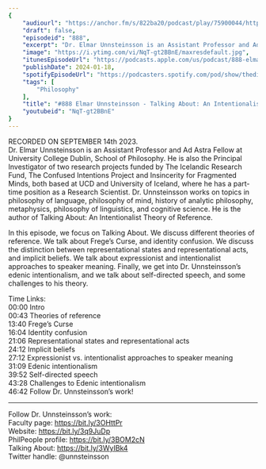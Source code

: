 ```yaml
---
{
	"audiourl": "https://anchor.fm/s/822ba20/podcast/play/75900044/https%3A%2F%2Fd3ctxlq1ktw2nl.cloudfront.net%2Fstaging%2F2023-8-14%2F37b7b649-bf72-8716-024e-38d9c0b90456.m4a",
	"draft": false,
	"episodeid": "888",
	"excerpt": "Dr. Elmar Unnsteinsson is an Assistant Professor and Ad Astra Fellow at University College Dublin, School of Philosophy. He is also the Principal Investigator of two research projects funded by The Icelandic Research Fund, The Confused Intentions Project and Insincerity for Fragmented Minds, both based at UCD and University of Iceland, where he has a part-time position as a Research Scientist. Dr. Unnsteinsson works on topics in philosophy of language, philosophy of mind, history of analytic philosophy, metaphysics, philosophy of linguistics, and cognitive science. He is the author of Talking About: An Intentionalist Theory of Reference.",
	"image": "https://i.ytimg.com/vi/NqT-gt2BBnE/maxresdefault.jpg",
	"itunesEpisodeUrl": "https://podcasts.apple.com/us/podcast/888-elmar-unnsteinsson-talking-about-an/id1451347236?i=1000642137575&uo=4",
	"publishDate": 2024-01-18,
	"spotifyEpisodeUrl": "https://podcasters.spotify.com/pod/show/thedissenter/episodes/888-Elmar-Unnsteinsson---Talking-About-An-Intentionalist-Theory-of-Reference-e29apmc",
	"tags": [
		"Philosophy"
	],
	"title": "#888 Elmar Unnsteinsson - Talking About: An Intentionalist Theory of Reference",
	"youtubeid": "NqT-gt2BBnE"
}
---
```

RECORDED ON SEPTEMBER 14th 2023.  
Dr. Elmar Unnsteinsson is an Assistant Professor and Ad Astra Fellow at University College Dublin, School of Philosophy. He is also the Principal Investigator of two research projects funded by The Icelandic Research Fund, The Confused Intentions Project and Insincerity for Fragmented Minds, both based at UCD and University of Iceland, where he has a part-time position as a Research Scientist. Dr. Unnsteinsson works on topics in philosophy of language, philosophy of mind, history of analytic philosophy, metaphysics, philosophy of linguistics, and cognitive science. He is the author of Talking About: An Intentionalist Theory of Reference.

In this episode, we focus on Talking About. We discuss different theories of reference. We talk about Frege’s Curse, and identity confusion. We discuss the distinction between representational states and representational acts, and implicit beliefs. We talk about expressionist and intentionalist approaches to speaker meaning. Finally, we get into Dr. Unnsteinsson’s edenic intentionalism, and we talk about self-directed speech, and some challenges to his theory.

Time Links:  
<time>00:00</time> Intro  
<time>00:43</time> Theories of reference  
<time>13:40</time> Frege’s Curse  
<time>16:04</time> Identity confusion  
<time>21:06</time> Representational states and representational acts  
<time>24:12</time> Implicit beliefs  
<time>27:12</time> Expressionist vs. intentionalist approaches to speaker meaning  
<time>31:09</time> Edenic intentionalism  
<time>39:52</time> Self-directed speech  
<time>43:28</time> Challenges to Edenic intentionalism  
<time>46:42</time> Follow Dr. Unnsteinsson’s work!

---

Follow Dr. Unnsteinsson’s work:  
Faculty page: https://bit.ly/3OHttPr  
Website: https://bit.ly/3q9JuDp  
PhilPeople profile: https://bit.ly/3BOM2cN  
Talking About: https://bit.ly/3WyIBk4  
Twitter handle: @unnsteinsson
